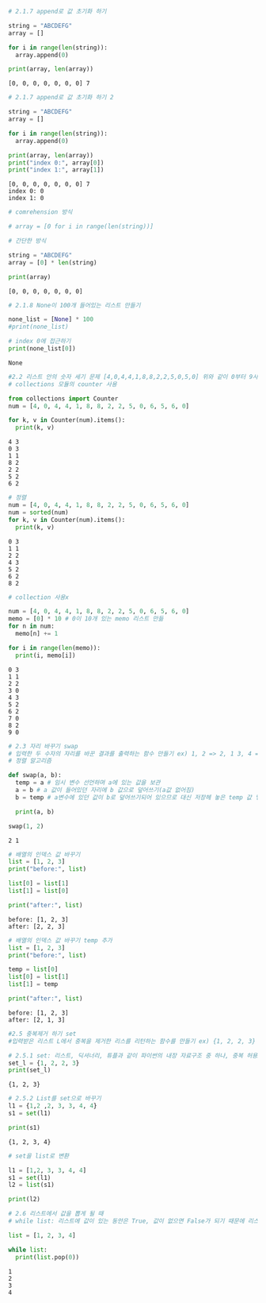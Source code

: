 ```python
# 2.1.7 append로 값 초기화 하기

string = "ABCDEFG"
array = []

for i in range(len(string)):
  array.append(0)

print(array, len(array))
```

    [0, 0, 0, 0, 0, 0, 0] 7
    


```python
# 2.1.7 append로 값 초기화 하기 2

string = "ABCDEFG"
array = []

for i in range(len(string)):
  array.append(0)

print(array, len(array))
print("index 0:", array[0])
print("index 1:", array[1])
```

    [0, 0, 0, 0, 0, 0, 0] 7
    index 0: 0
    index 1: 0
    


```python
# comrehension 방식

# array = [0 for i in range(len(string))]

# 간단한 방식

string = "ABCDEFG"
array = [0] * len(string)

print(array)
```

    [0, 0, 0, 0, 0, 0, 0]
    


```python
# 2.1.8 None이 100개 들어있는 리스트 만들기

none_list = [None] * 100
#print(none_list)

# index 0에 접근하기
print(none_list[0])
```

    None
    


```python
#2.2 리스트 안의 숫자 세기 문제 [4,0,4,4,1,8,8,2,2,5,0,5,0] 위와 같이 0부터 9사이의 숫자가 들어있는 배열에서 각 숫자가 몇 개씩 들어있는지 출력
# collections 모듈의 counter 사용

from collections import Counter
num = [4, 0, 4, 4, 1, 8, 8, 2, 2, 5, 0, 6, 5, 6, 0]

for k, v in Counter(num).items():
  print(k, v)
```

    4 3
    0 3
    1 1
    8 2
    2 2
    5 2
    6 2
    


```python
# 정렬
num = [4, 0, 4, 4, 1, 8, 8, 2, 2, 5, 0, 6, 5, 6, 0]
num = sorted(num)
for k, v in Counter(num).items():
  print(k, v)
```

    0 3
    1 1
    2 2
    4 3
    5 2
    6 2
    8 2
    


```python
# collection 사용x

num = [4, 0, 4, 4, 1, 8, 8, 2, 2, 5, 0, 6, 5, 6, 0]
memo = [0] * 10 # 0이 10개 있는 memo 리스트 만듦
for n in num:
  memo[n] += 1

for i in range(len(memo)):
  print(i, memo[i])
```

    0 3
    1 1
    2 2
    3 0
    4 3
    5 2
    6 2
    7 0
    8 2
    9 0
    


```python
# 2.3 자리 바꾸기 swap
# 입력한 두 수자의 자리를 바꾼 결과를 출력하는 함수 만들기 ex) 1, 2 => 2, 1 3, 4 => 4, 3 4, 5 => 5, 4
# 정렬 알고리즘

def swap(a, b):
  temp = a # 임시 변수 선언하며 a에 있는 값을 보관
  a = b # a 값이 들어있던 자리에 b 값으로 덮어쓰기(a값 없어짐)
  b = temp # a변수에 있던 값이 b로 덮어쓰기되어 있으므로 대신 저장헤 놓은 temp 값 넣기

  print(a, b)

swap(1, 2)
```

    2 1
    


```python
# 배열의 인덱스 값 바꾸기
list = [1, 2, 3]
print("before:", list)

list[0] = list[1]
list[1] = list[0]

print("after:", list)
```

    before: [1, 2, 3]
    after: [2, 2, 3]
    


```python
# 배열의 인덱스 값 바꾸기 temp 추가
list = [1, 2, 3]
print("before:", list)

temp = list[0]
list[0] = list[1]
list[1] = temp

print("after:", list)
```

    before: [1, 2, 3]
    after: [2, 1, 3]
    


```python
#2.5 중복제거 하기 set
#입력받은 리스트 L에서 중복을 제거한 리스를 리턴하는 함수를 만들기 ex) {1, 2, 2, 3} => {1, 2, 3}

# 2.5.1 set: 리스트, 딕셔너리, 튜플과 같이 파이썬의 내장 자료구조 중 하나, 중복 허용x, 셋에 들어있는 값은 고유 값, 중괄호로 정의
set_l = {1, 2, 2, 3}
print(set_l)
```

    {1, 2, 3}
    


```python
# 2.5.2 List를 set으로 바꾸기
l1 = {1,2 ,2, 3, 3, 4, 4}
s1 = set(l1)

print(s1)
```

    {1, 2, 3, 4}
    


```python
# set을 list로 변환

l1 = [1,2, 3, 3, 4, 4]
s1 = set(l1)
l2 = list(s1)

print(l2)
```


```python
# 2.6 리스트에서 값을 뽑게 될 때
# while list: 리스트에 값이 있는 동안은 True, 값이 없으면 False가 되기 때문에 리스트가 빌 때까지 값을 뽑음

list = [1, 2, 3, 4]

while list:
  print(list.pop(0))
```

    1
    2
    3
    4
    
